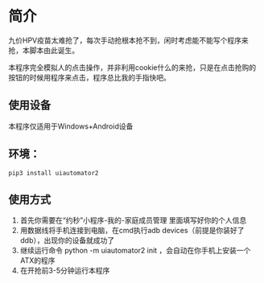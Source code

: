 # 简介
九价HPV疫苗太难抢了，每次手动抢根本抢不到，闲时考虑能不能写个程序来抢，本脚本由此诞生。

本程序完全模拟人的点击操作，并非利用cookie什么的来抢，只是在点击抢购的按钮的时候用程序来点击，程序总比我的手指快吧。
## 使用设备
本程序仅适用于Windows+Android设备
## 环境：
```
pip3 install uiautomator2
```
## 使用方式
1. 首先你需要在“约秒”小程序-我的-家庭成员管理 里面填写好你的个人信息
2. 用数据线将手机连接到电脑，在cmd执行adb devices（前提是你装好了ddb），出现你的设备就成功了
3. 继续运行命令 python -m uiautomator2 init ，会自动在你手机上安装一个 ATX的程序
4. 在开抢前3-5分钟运行本程序
